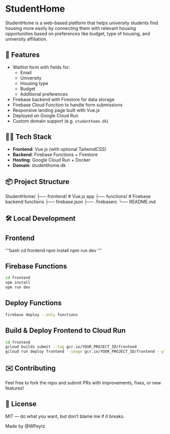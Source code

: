 # StudentHome

StudentHome is a web-based platform that helps university students find housing more easily by connecting them with relevant housing opportunities based on preferences like budget, type of housing, and university affiliation.

## 🚀 Features

- Waitlist form with fields for:
  - Email
  - University
  - Housing type
  - Budget
  - Additional preferences
- Firebase backend with Firestore for data storage
- Firebase Cloud Function to handle form submissions
- Responsive landing page built with Vue.js
- Deployed on Google Cloud Run
- Custom domain support (e.g. `studenthome.dk`)

## 🧑‍💻 Tech Stack

- **Frontend**: Vue.js (with optional TailwindCSS)
- **Backend**: Firebase Functions + Firestore
- **Hosting**: Google Cloud Run + Docker
- **Domain**: studenthome.dk

## 📦 Project Structure
StudentHome/
├── frontend/          # Vue.js app
├── functions/         # Firebase backend functions
├── firebase.json
├── .firebaserc
└── README.md

## 🛠 Local Development

## Frontend
'''bash
cd frontend
npm install
npm run dev
'''

## Firebase Functions
```bash
cd frontend
npm install
npm run dev
```

## Deploy Functions
```bash
firebase deploy --only functions
```

## Build & Deploy Frontend to Cloud Run
```bash
cd frontend
gcloud builds submit --tag gcr.io/YOUR_PROJECT_ID/frontend
gcloud run deploy frontend --image gcr.io/YOUR_PROJECT_ID/frontend --platform managed --region europe-west1
```

## ✉️ Contributing

Feel free to fork the repo and submit PRs with improvements, fixes, or new features!

## 📄 License

MIT — do what you want, but don’t blame me if it breaks.


Made by @WPeytz